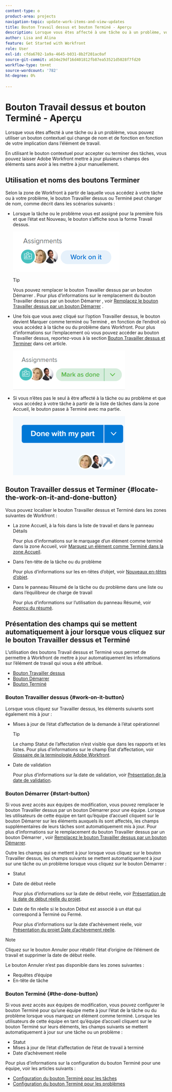 ```yaml
---
content-type: o
product-area: projects
navigation-topic: update-work-items-and-view-updates
title: Bouton Travail dessus et bouton Terminé - Aperçu
description: Lorsque vous êtes affecté à une tâche ou à un problème, vous pouvez utiliser un bouton contextuel qui change de nom et de fonction en fonction de votre implication dans l’élément de travail.
author: Lisa and Alina
feature: Get Started with Workfront
role: User
exl-id: cfda6702-1a9a-4645-b031-8b2f201ac0af
source-git-commit: a634e29df16d401812fb87ea53521d5028f7fd20
workflow-type: tm+mt
source-wordcount: '782'
ht-degree: 0%

---
```


# Bouton Travail dessus et bouton Terminé - Aperçu

Lorsque vous êtes affecté à une tâche ou à un problème, vous pouvez utiliser un bouton contextuel qui change de nom et de fonction en fonction de votre implication dans l’élément de travail.

En utilisant le bouton contextuel pour accepter ou terminer des tâches, vous pouvez laisser Adobe Workfront mettre à jour plusieurs champs des éléments sans avoir à les mettre à jour manuellement.

## Utilisation et noms des boutons Terminer

Selon la zone de Workfront à partir de laquelle vous accédez à votre tâche ou à votre problème, le bouton Travailler dessus ou Terminé peut changer de nom, comme décrit dans les scénarios suivants : 

* Lorsque la tâche ou le problème vous est assigné pour la première fois et que l’état est Nouveau, le bouton s’affiche sous la forme Travail dessus.

  ![](assets/nwe-work-on-it-button.png)

  >[!TIP]
  >
  >Vous pouvez remplacer le bouton Travailler dessus par un bouton Démarrer . Pour plus d’informations sur le remplacement du bouton Travailler dessus par un bouton Démarrer , voir  [Remplacez le bouton Travailler dessus par un bouton Démarrer](../../people-teams-and-groups/create-and-manage-teams/work-on-it-button-to-start-button.md) .

* Une fois que vous avez cliqué sur l’option Travailler dessus, le bouton devient Marquer comme terminé ou Terminé , en fonction de l’endroit où vous accédez à la tâche ou du problème dans Workfront. Pour plus d’informations sur l’emplacement où vous pouvez accéder au bouton Travailler dessus, reportez-vous à la section [Bouton Travailler dessus et Terminer](#locate-the-work-on-it-and-done-button) dans cet article.

  ![](assets/nwe-mark-as-done-button-350x122.png)

* Si vous n’êtes pas le seul à être affecté à la tâche ou au problème et que vous accédez à votre tâche à partir de la liste de tâches dans la zone Accueil, le bouton passe à Terminé avec ma partie.

  ![](assets/home-left-done-with-my-part-button-350x184.png)

## Bouton Travailler dessus et Terminer {#locate-the-work-on-it-and-done-button}

Vous pouvez localiser le bouton Travailler dessus et Terminé dans les zones suivantes de Workfront :

* La zone Accueil, à la fois dans la liste de travail et dans le panneau Détails

  Pour plus d’informations sur le marquage d’un élément comme terminé dans la zone Accueil, voir [Marquez un élément comme Terminé dans la zone Accueil](../../workfront-basics/using-home/using-the-home-area/mark-item-done-in-home.md).

* Dans l’en-tête de la tâche ou du problème

  Pour plus d’informations sur les en-têtes d’objet, voir [Nouveaux en-têtes d’objet](../../workfront-basics/the-new-workfront-experience/new-object-headers.md).

* Dans le panneau Résumé de la tâche ou du problème dans une liste ou dans l’équilibreur de charge de travail

  Pour plus d’informations sur l’utilisation du panneau Résumé, voir [Aperçu du résumé](../../workfront-basics/the-new-workfront-experience/summary-overview.md).

## Présentation des champs qui se mettent automatiquement à jour lorsque vous cliquez sur le bouton Travailler dessus et Terminé

L’utilisation des boutons Travail dessus et Terminé vous permet de permettre à Workfront de mettre à jour automatiquement les informations sur l’élément de travail qui vous a été attribué.

* [Bouton Travailler dessus](#work-on-it-button)
* [Bouton Démarrer](#start-button)
* [Bouton Terminé](#the-done-button)

### Bouton Travailler dessus {#work-on-it-button}

Lorsque vous cliquez sur Travailler dessus, les éléments suivants sont également mis à jour :

* Mises à jour de l’état d’affectation de la demande à l’état opérationnel

  >[!TIP]
  >
  >Le champ Statut de l’affectation n’est visible que dans les rapports et les listes. Pour plus d’informations sur le champ État d’affectation, voir [Glossaire de la terminologie Adobe Workfront](../../workfront-basics/navigate-workfront/workfront-navigation/workfront-terminology-glossary.md).

* Date de validation

  Pour plus d’informations sur la date de validation, voir [Présentation de la date de validation](../../manage-work/projects/updating-work-in-a-project/overview-of-commit-dates.md).

### Bouton Démarrer {#start-button}

Si vous avez accès aux équipes de modification, vous pouvez remplacer le bouton Travailler dessus par un bouton Démarrer pour une équipe. Lorsque les utilisateurs de cette équipe en tant qu’équipe d’accueil cliquent sur le bouton Démarrer sur les éléments auxquels ils sont affectés, les champs supplémentaires de leurs tâches sont automatiquement mis à jour. Pour plus d’informations sur le remplacement du bouton Travailler dessus par un bouton Démarrer , voir [Remplacez le bouton Travailler dessus par un bouton Démarrer](../../people-teams-and-groups/create-and-manage-teams/work-on-it-button-to-start-button.md).

Outre les champs qui se mettent à jour lorsque vous cliquez sur le bouton Travailler dessus, les champs suivants se mettent automatiquement à jour sur une tâche ou un problème lorsque vous cliquez sur le bouton Démarrer :

* Statut
* Date de début réelle

  Pour plus d’informations sur la date de début réelle, voir [Présentation de la date de début réelle du projet](../../manage-work/projects/planning-a-project/project-actual-start-date.md).

* Date de fin réelle si le bouton Début est associé à un état qui correspond à Terminé ou Fermé.

  Pour plus d’informations sur la date d’achèvement réelle, voir [Présentation du projet Date d’achèvement réelle](../../manage-work/projects/planning-a-project/project-actual-completion-date.md).

>[!NOTE]
>
>Cliquez sur le bouton Annuler pour rétablir l’état d’origine de l’élément de travail et supprimer la date de début réelle.
>
>Le bouton Annuler n’est pas disponible dans les zones suivantes :
>
>* Requêtes d’équipe
>* En-tête de tâche
>

### Bouton Terminé {#the-done-button}

Si vous avez accès aux équipes de modification, vous pouvez configurer le bouton Terminé pour qu’une équipe mette à jour l’état de la tâche ou du problème lorsque vous marquez un élément comme terminé. Lorsque les utilisateurs de cette équipe en tant qu’équipe d’accueil cliquent sur le bouton Terminé sur leurs éléments, les champs suivants se mettent automatiquement à jour sur une tâche ou un problème :

* Statut
* Mises à jour de l’état d’affectation de l’état de travail à terminé
* Date d’achèvement réelle

Pour plus d’informations sur la configuration du bouton Terminé pour une équipe, voir les articles suivants :

* [Configuration du bouton Terminé pour les tâches](../../people-teams-and-groups/create-and-manage-teams/configure-the-done-button-for-tasks.md)
* [Configuration du bouton Terminé pour les problèmes](../../people-teams-and-groups/create-and-manage-teams/configure-the-done-button-for-issues.md)
